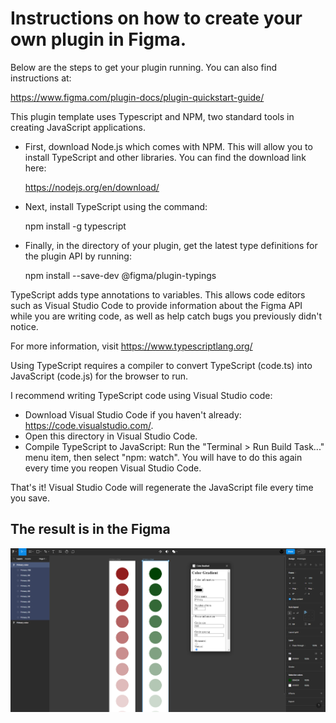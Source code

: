 # Instructions on how to create your own plugin in Figma.
Below are the steps to get your plugin running. You can also find instructions at:

  https://www.figma.com/plugin-docs/plugin-quickstart-guide/

This plugin template uses Typescript and NPM, two standard tools in creating JavaScript applications.

+ First, download Node.js which comes with NPM. This will allow you to install TypeScript and other
libraries. You can find the download link here:

  https://nodejs.org/en/download/

+ Next, install TypeScript using the command:

  npm install -g typescript

+ Finally, in the directory of your plugin, get the latest type definitions for the plugin API by running:

  npm install --save-dev @figma/plugin-typings

TypeScript adds type annotations to variables. This allows code editors such as Visual Studio Code
to provide information about the Figma API while you are writing code, as well as help catch bugs
you previously didn't notice.

For more information, visit https://www.typescriptlang.org/

Using TypeScript requires a compiler to convert TypeScript (code.ts) into JavaScript (code.js)
for the browser to run.

I recommend writing TypeScript code using Visual Studio code:

+ Download Visual Studio Code if you haven't already: https://code.visualstudio.com/.
+ Open this directory in Visual Studio Code.
+ Compile TypeScript to JavaScript: Run the "Terminal > Run Build Task..." menu item,
    then select "npm: watch". You will have to do this again every time
    you reopen Visual Studio Code.

That's it! Visual Studio Code will regenerate the JavaScript file every time you save.

## The result is in the Figma
![image](/Img/result.png)
